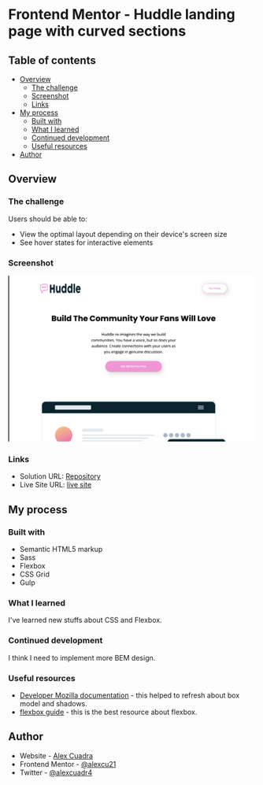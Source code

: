 # Frontend Mentor - Huddle landing page with curved sections

## Table of contents

- [Overview](#overview)
    - [The challenge](#the-challenge)
    - [Screenshot](#screenshot)
    - [Links](#links)
- [My process](#my-process)
    - [Built with](#built-with)
    - [What I learned](#what-i-learned)
    - [Continued development](#continued-development)
    - [Useful resources](#useful-resources)
- [Author](#author)

## Overview

### The challenge

Users should be able to:

- View the optimal layout depending on their device's screen size
- See hover states for interactive elements

### Screenshot

![](./screenshot.png)

### Links

- Solution URL: [Repository](https://github.com/alexcu21/card-component)
- Live Site URL: [live site](https://alexcu21.github.io/huddle-landingpage/)

## My process

### Built with

- Semantic HTML5 markup
- Sass
- Flexbox
- CSS Grid
- Gulp

### What I learned

I've learned new stuffs about CSS and Flexbox.

### Continued development

I think I need to implement more BEM design.

### Useful resources

- [Developer Mozilla documentation](https://developer.mozilla.org/en-US/docs/Web/CSS/box-shadow) - this helped to
  refresh about box model and shadows.
- [flexbox guide](https://css-tricks.com/snippets/css/a-guide-to-flexbox/) - this is the best resource about flexbox.

## Author

- Website - [Alex Cuadra](https://twitter.com/alexcuadr4)
- Frontend Mentor - [@alexcu21](https://www.frontendmentor.io/profile/alexcu21)
- Twitter - [@alexcuadr4](https://twitter.com/alexcuadr4)
